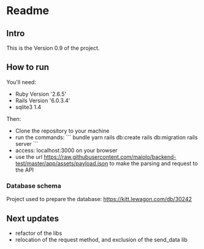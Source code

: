 # Readme

## Intro
This is the Version 0.9 of the project.

## How to run

You'll need:
* Ruby Version '2.6.5'
* Rails Version '6.0.3.4'
* sqlite3 1.4

Then:
* Clone the repository to your machine
* run the commands:
 ´´´
 bundle
 yarn
 rails db:create
 rails db:migration
 rails server
 ´´´
 * access: localhost:3000 on your browser
 * use the url https://raw.githubusercontent.com/maiolo/backend-test/master/app/assets/payload.json to make the parsing and request to the API

### Database schema
Project used to prepare the database:
https://kitt.lewagon.com/db/30242

## Next updates

* refactor of the libs
* relocation of the request method, and exclusion of the send_data lib
